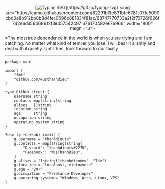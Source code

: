 <div align="center">

[![Typing SVG](https://readme-typing-svg.demolab.com?font=Fira+Code&pause=1000&color=F70000&random=false&width=435&lines=Foolish+individuals+frequently+attempt+to+present+themselves+as+intelligent.)](https://git.io/typing-svg)
<img src="https://camo.githubusercontent.com/82291b0fe831bfc6781e07fc5090cbd0a8b912bb8b8d4fec0696c881834f81ac/68747470733a2f2f70726f626f742e6d656469612f394575424971676170492e676966"
width="800"  height="3">

</div>

*The most true dependence in the world is when you are trying and I am catching. No matter what kind of temper you lose, I will bear it silently and deal with it quietly. Until then, look forward to our finally

----------
```golang
package main

import (
    "fmt"
    "github.com/wusthanhdieu"
)

type Github struct {
    username string
    contacts map[string]string
    alises   []string
    location string
    age      string
    occupation string
    operating_system string
}

func (g *Github) Init() {
    g.username = "thanhdieutv"
    g.contacts = map[string]string{
        "Discord": "thanhdieutv#2278",
        "Facebook": "WusThanhDieu",
    }
    g.alises = []string{"thanhdieudev", "Tdv"}
    g.location = "localhost, vietnamese"
    g.age = "20+"
    g.occupation = "Freelance Developer"
    g.operating_system = "Windows, Arch, Linux, VPS"
}
```

<div align="center">
<img src="https://camo.githubusercontent.com/82291b0fe831bfc6781e07fc5090cbd0a8b912bb8b8d4fec0696c881834f81ac/68747470733a2f2f70726f626f742e6d656469612f394575424971676170492e676966"
width="800"  height="3">

</div>
